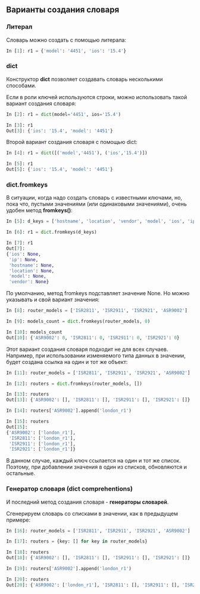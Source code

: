 ## Варианты создания словаря


### Литерал
Словарь можно создать с помощью литерала:
```python
In [1]: r1 = {'model': '4451', 'ios': '15.4'}
```

### dict
Конструктор __dict__ позволяет создавать словарь несколькими способами.

Если в роли ключей используются строки, можно использовать такой вариант создания словаря:
```python
In [2]: r1 = dict(model='4451', ios='15.4')

In [3]: r1
Out[3]: {'ios': '15.4', 'model': '4451'}
```

Второй вариант создания словаря с помощью dict:
```python
In [4]: r1 = dict([('model','4451'), ('ios','15.4')])

In [5]: r1
Out[5]: {'ios': '15.4', 'model': '4451'}
```

### dict.fromkeys

В ситуации, когда надо создать словарь с известными ключами, но, пока что, пустыми значениями (или одинаковыми значениями), очень удобен метод __fromkeys()__:
```python
In [5]: d_keys = ['hostname', 'location', 'vendor', 'model', 'ios', 'ip']

In [6]: r1 = dict.fromkeys(d_keys)

In [7]: r1
Out[7]: 
{'ios': None,
 'ip': None,
 'hostname': None,
 'location': None,
 'model': None,
 'vendor': None}
```

По умолчанию, метод fromkeys подставляет значение None.
Но можно указывать и свой вариант значения:
```python
In [8]: router_models = ['ISR2811', 'ISR2911', 'ISR2921', 'ASR9002']

In [9]: models_count = dict.fromkeys(router_models, 0)

In [10]: models_count
Out[10]: {'ASR9002': 0, 'ISR2811': 0, 'ISR2911': 0, 'ISR2921': 0}

```

Этот вариант создания словаря подходит не для всех случаев.
Например, при использовании изменяемого типа данных в значении, будет создана ссылка на один и тот же объект:
```python
In [11]: router_models = ['ISR2811', 'ISR2911', 'ISR2921', 'ASR9002']

In [12]: routers = dict.fromkeys(router_models, [])

In [13]: routers
Out[13]: {'ASR9002': [], 'ISR2811': [], 'ISR2911': [], 'ISR2921': []}

In [14]: routers['ASR9002'].append('london_r1')

In [15]: routers
Out[15]:
{'ASR9002': ['london_r1'],
 'ISR2811': ['london_r1'],
 'ISR2911': ['london_r1'],
 'ISR2921': ['london_r1']}
```

В данном случае, каждый ключ ссылается на один и тот же список.
Поэтому, при добавлении значения в один из списков, обновляются и остальные.

### Генератор словаря (dict comprehentions)

И последний метод создания словаря - __генераторы словарей__.

Сгенерируем словарь со списками в значении, как в предыдущем примере:
```python
In [16]: router_models = ['ISR2811', 'ISR2911', 'ISR2921', 'ASR9002']

In [17]: routers = {key: [] for key in router_models}

In [18]: routers
Out[18]: {'ASR9002': [], 'ISR2811': [], 'ISR2911': [], 'ISR2921': []}

In [19]: routers['ASR9002'].append('london_r1')

In [20]: routers
Out[20]: {'ASR9002': ['london_r1'], 'ISR2811': [], 'ISR2911': [], 'ISR2921': []}
```


